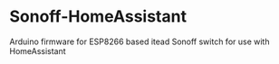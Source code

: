 # Sonoff-HomeAssistant
Arduino firmware for ESP8266 based itead Sonoff switch for use with HomeAssistant
